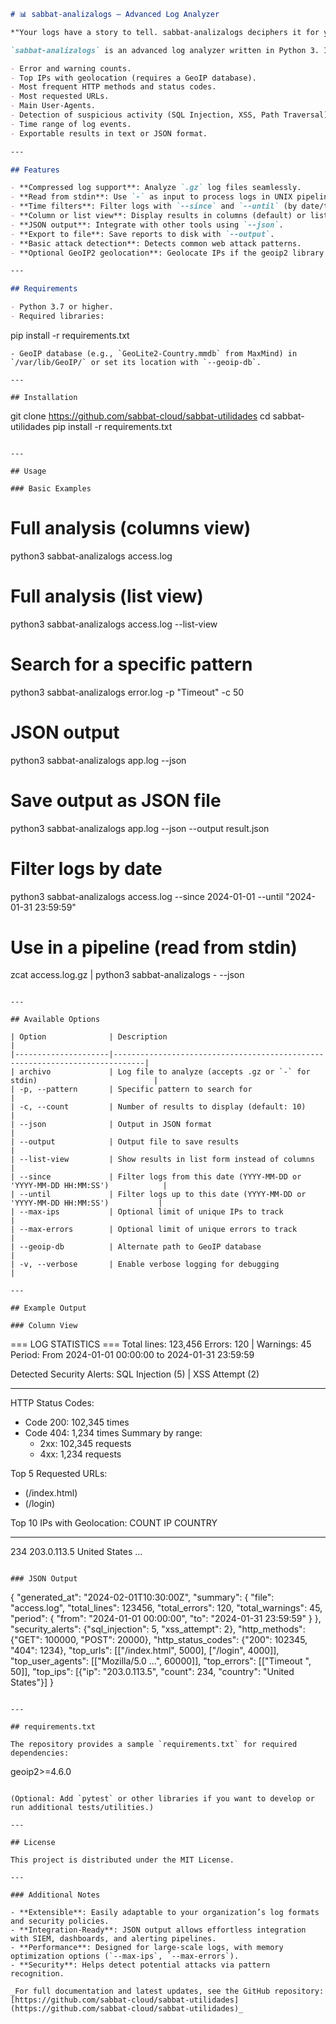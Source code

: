 ```markdown
# 📊 sabbat-analizalogs – Advanced Log Analyzer

*"Your logs have a story to tell. sabbat-analizalogs deciphers it for you."*

`sabbat-analizalogs` is an advanced log analyzer written in Python 3. It processes standard and compressed log files (.gz), providing powerful statistics and insights, such as:

- Error and warning counts.
- Top IPs with geolocation (requires a GeoIP database).
- Most frequent HTTP methods and status codes.
- Most requested URLs.
- Main User-Agents.
- Detection of suspicious activity (SQL Injection, XSS, Path Traversal).
- Time range of log events.
- Exportable results in text or JSON format.

---

## Features

- **Compressed log support**: Analyze `.gz` log files seamlessly.
- **Read from stdin**: Use `-` as input to process logs in UNIX pipelines.
- **Time filters**: Filter logs with `--since` and `--until` (by date/time).
- **Column or list view**: Display results in columns (default) or list view via `--list-view`.
- **JSON output**: Integrate with other tools using `--json`.
- **Export to file**: Save reports to disk with `--output`.
- **Basic attack detection**: Detects common web attack patterns.
- **Optional GeoIP2 geolocation**: Geolocate IPs if the geoip2 library and database are available.

---

## Requirements

- Python 3.7 or higher.
- Required libraries:
  ```
  pip install -r requirements.txt
  ```
- GeoIP database (e.g., `GeoLite2-Country.mmdb` from MaxMind) in `/var/lib/GeoIP/` or set its location with `--geoip-db`.

---

## Installation

```
git clone https://github.com/sabbat-cloud/sabbat-utilidades
cd sabbat-utilidades
pip install -r requirements.txt
```

---

## Usage

### Basic Examples

```
# Full analysis (columns view)
python3 sabbat-analizalogs access.log

# Full analysis (list view)
python3 sabbat-analizalogs access.log --list-view

# Search for a specific pattern
python3 sabbat-analizalogs error.log -p "Timeout" -c 50

# JSON output
python3 sabbat-analizalogs app.log --json

# Save output as JSON file
python3 sabbat-analizalogs app.log --json --output result.json

# Filter logs by date
python3 sabbat-analizalogs access.log --since 2024-01-01 --until "2024-01-31 23:59:59"

# Use in a pipeline (read from stdin)
zcat access.log.gz | python3 sabbat-analizalogs - --json
```

---

## Available Options

| Option              | Description                                                                 |
|---------------------|-----------------------------------------------------------------------------|
| archivo             | Log file to analyze (accepts .gz or `-` for stdin)                          |
| -p, --pattern       | Specific pattern to search for                                              |
| -c, --count         | Number of results to display (default: 10)                                  |
| --json              | Output in JSON format                                                       |
| --output            | Output file to save results                                                 |
| --list-view         | Show results in list form instead of columns                                |
| --since             | Filter logs from this date (YYYY-MM-DD or 'YYYY-MM-DD HH:MM:SS')            |
| --until             | Filter logs up to this date (YYYY-MM-DD or 'YYYY-MM-DD HH:MM:SS')           |
| --max-ips           | Optional limit of unique IPs to track                                       |
| --max-errors        | Optional limit of unique errors to track                                    |
| --geoip-db          | Alternate path to GeoIP database                                            |
| -v, --verbose       | Enable verbose logging for debugging                                        |

---

## Example Output

### Column View

```
=== LOG STATISTICS ===
Total lines: 123,456
Errors: 120 | Warnings: 45
Period: From 2024-01-01 00:00:00 to 2024-01-31 23:59:59

Detected Security Alerts:
SQL Injection (5) | XSS Attempt (2)

--------------------------------------------------------------------------------
HTTP Status Codes:
  - Code 200: 102,345 times
  - Code 404: 1,234 times
  Summary by range:
    - 2xx: 102,345 requests
    - 4xx: 1,234 requests

Top 5 Requested URLs:
  - (/index.html)
  - (/login)

Top 10 IPs with Geolocation:
COUNT   IP                 COUNTRY
-----   ------------------ -------
234     203.0.113.5        United States
...
```

### JSON Output

```
{
  "generated_at": "2024-02-01T10:30:00Z",
  "summary": {
    "file": "access.log",
    "total_lines": 123456,
    "total_errors": 120,
    "total_warnings": 45,
    "period": {
      "from": "2024-01-01 00:00:00",
      "to": "2024-01-31 23:59:59"
    }
  },
  "security_alerts": {"sql_injection": 5, "xss_attempt": 2},
  "http_methods": {"GET": 100000, "POST": 20000},
  "http_status_codes": {"200": 102345, "404": 1234},
  "top_urls": [["/index.html", 5000], ["/login", 4000]],
  "top_user_agents": [["Mozilla/5.0 ...", 60000]],
  "top_errors": [["Timeout <NUM>", 50]],
  "top_ips": [{"ip": "203.0.113.5", "count": 234, "country": "United States"}]
}
```

---

## requirements.txt

The repository provides a sample `requirements.txt` for required dependencies:

```
geoip2>=4.6.0
```

(Optional: Add `pytest` or other libraries if you want to develop or run additional tests/utilities.)

---

## License

This project is distributed under the MIT License.

---

### Additional Notes

- **Extensible**: Easily adaptable to your organization’s log formats and security policies.
- **Integration-Ready**: JSON output allows effortless integration with SIEM, dashboards, and alerting pipelines.
- **Performance**: Designed for large-scale logs, with memory optimization options (`--max-ips`, `--max-errors`).
- **Security**: Helps detect potential attacks via pattern recognition.

_For full documentation and latest updates, see the GitHub repository: [https://github.com/sabbat-cloud/sabbat-utilidades](https://github.com/sabbat-cloud/sabbat-utilidades)_
```

